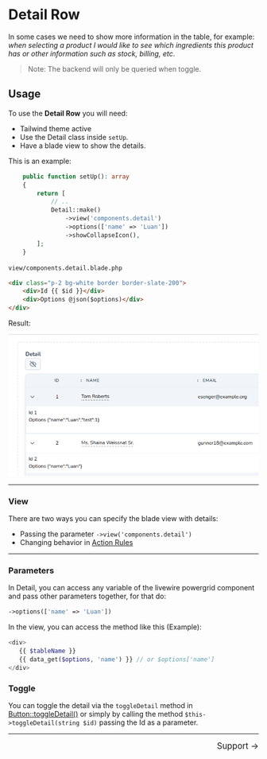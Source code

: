 # Detail Row

In some cases we need to show more information in the table, for example: 
_when selecting a product I would like to see which ingredients this product has or other information such as stock, billing, etc_.

> Note: The backend will only be queried when toggle.

## Usage

To use the **Detail Row** you will need:

* Tailwind theme active
* Use the Detail class inside `setUp`.
* Have a blade view to show the details.

This is an example:

```php
    public function setUp(): array
    {
        return [
            // ..
            Detail::make()
                ->view('components.detail')
                ->options(['name' => 'Luan'])
                ->showCollapseIcon(),
        ];
    }
```
`view/components.detail.blade.php`
```html
<div class="p-2 bg-white border border-slate-200">
    <div>Id {{ $id }}</div>
    <div>Options @json($options)</div>
</div>
```
Result:

<img class="result-image" alt="disable" src="../_media/examples/features/detail-row-open.png" width="600"/>

--- 

### View

There are two ways you can specify the blade view with details:

* Passing the parameter `->view('components.detail')`
* Changing behavior in [Action Rules]()
---

### Parameters

In Detail, you can access any variable of the livewire powergrid component and pass other parameters together, for that do:

```php
->options(['name' => 'Luan'])
```

In the view, you can access the method like this (Example):

```php
<div>
   {{ $tableName }} 
   {{ data_get($options, 'name') }} // or $options['name'] 
</div>

```

### Toggle

You can toggle the detail via the `toggleDetail` method in [Button::toggleDetail()](table/row-actions-buttons?id=toggledetail) or simply by calling the method
`$this->toggleDetail(string $id)` passing the Id as a parameter.


<hr/>
<footer style="float: right; font-size: larger">
    <span><a style="text-decoration: none;" href="#/support">Support →</a></span>
</footer>
